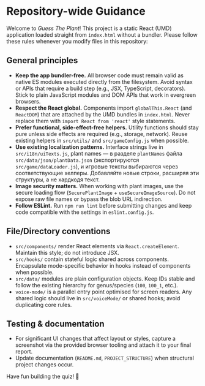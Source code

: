 # Repository-wide Guidance

Welcome to *Guess The Plant*! This project is a static React (UMD) application loaded straight from `index.html` without a bundler. Please follow these rules whenever you modify files in this repository:

## General principles
- **Keep the app bundler-free.** All browser code must remain valid as native ES modules executed directly from the filesystem. Avoid syntax or APIs that require a build step (e.g., JSX, TypeScript, decorators). Stick to plain JavaScript modules and DOM APIs that work in evergreen browsers.
- **Respect the React global.** Components import `globalThis.React` (and `ReactDOM`) that are attached by the UMD bundles in `index.html`. Never replace them with `import React from 'react'` style statements.
- **Prefer functional, side-effect-free helpers.** Utility functions should stay pure unless side effects are required (e.g., storage, network). Reuse existing helpers in `src/utils/` and `src/gameConfig.js` when possible.
- **Use existing localization patterns.** Interface strings live in `src/i18n/uiTexts.js`, plant names — в разделе `plantNames` файла `src/data/json/plantData.json` (экспортируются `src/game/dataLoader.js`), и игровые тексты выбираются через соответствующие хелперы. Добавляйте новые строки, расширяя эти структуры, а не хардкодя текст.
- **Image security matters.** When working with plant images, use the secure loading flow (`SecurePlantImage` + `useSecureImageSource`). Do not expose raw file names or bypass the blob URL indirection.
- **Follow ESLint.** Run `npm run lint` before submitting changes and keep code compatible with the settings in `eslint.config.js`.

## File/Directory conventions
- `src/components/` render React elements via `React.createElement`. Maintain this style; do not introduce JSX.
- `src/hooks/` contain stateful logic shared across components. Encapsulate mode-specific behavior in hooks instead of components when possible.
- `src/data/` modules are plain configuration objects. Keep IDs stable and follow the existing hierarchy for genus/species (`100`, `100_1`, etc.).
- `voice-mode/` is a parallel entry point optimised for screen readers. Any shared logic should live in `src/voiceMode/` or shared hooks; avoid duplicating core rules.

## Testing & documentation
- For significant UI changes that affect layout or styles, capture a screenshot via the provided browser tooling and attach it to your final report.
- Update documentation (`README.md`, `PROJECT_STRUCTURE`) when structural project changes occur.

Have fun building the quiz! 🎍
